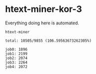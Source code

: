 # htext-miner-kor-3

Everything doing here is automated.

```
htext-miner

total: 10505/9855 (106.59563673262305%)

job0: 1896
job1: 2199
job2: 2074
job3: 2264
job4: 2072
```